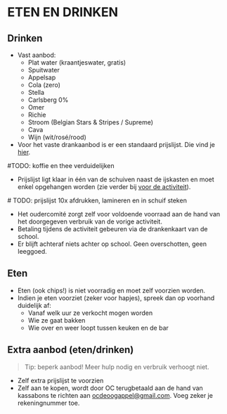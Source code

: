 # ETEN EN DRINKEN

## Drinken

* Vast aanbod:
  * Plat water (kraantjeswater, gratis)
  * Spuitwater
  * Appelsap
  * Cola (zero)
  * Stella
  * Carlsberg 0%
  * Omer
  * Richie
  * Stroom (Belgian Stars & Stripes / Supreme)
  * Cava
  * Wijn (wit/rosé/rood)
* Voor het vaste drankaanbod is er een standaard prijslijst. Die vind je [hier](https://docs.google.com/document/d/1uYmumYbDPdmqLhHUQfv2uvXYHswG2ICI/edit?usp=sharing&ouid=115274712233814903018&rtpof=true&sd=true).

\#TODO: koffie en thee verduidelijken

* Prijslijst ligt klaar in één van de schuiven naast de ijskasten en moet enkel opgehangen worden (zie verder bij [voor de activiteit](voor_activiteit.md)).

\# TODO: prijslijst 10x afdrukken, lamineren en in schuif steken

* Het oudercomité zorgt zelf voor voldoende voorraad aan de hand van het doorgegeven verbruik van de vorige activiteit.
* Betaling tijdens de activiteit gebeuren via de drankenkaart van de school.
* Er blijft achteraf niets achter op school. Geen overschotten, geen leeggoed.

## Eten

* Eten (ook chips!) is niet voorradig en moet zelf voorzien worden.
* Indien je eten voorziet (zeker voor hapjes), spreek dan op voorhand duidelijk af:
  * Vanaf welk uur ze verkocht mogen worden
  * Wie ze gaat bakken
  * Wie over en weer loopt tussen keuken en de bar

## Extra aanbod (eten/drinken)

> Tip: beperk aanbod! Meer hulp nodig en verbruik verhoogt niet.

* Zelf extra prijslijst te voorzien
* Zelf aan te kopen, wordt door OC terugbetaald aan de hand van kassabons te richten aan [ocdeoogappel@gmail.com](ocdeoogappel@gmail.com). Voeg zeker je rekeningnummer toe.
